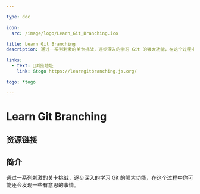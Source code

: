 ```yaml
---

type: doc

icon:
  src: /image/logo/Learn_Git_Branching.ico

title: Learn Git Branching
description: 通过一系列刺激的关卡挑战，逐步深入的学习 Git 的强大功能，在这个过程中你可能还会发现一些有意思的事情。

links:
  - text: 🧰浏览地址
    link: &togo https://learngitbranching.js.org/

togo: *togo

---
```


<ShowLogo />

# Learn Git Branching

<ShowBreadcrumb />

## 资源链接

<ShowLinks />

## 简介

通过一系列刺激的关卡挑战，逐步深入的学习 Git 的强大功能，在这个过程中你可能还会发现一些有意思的事情。
